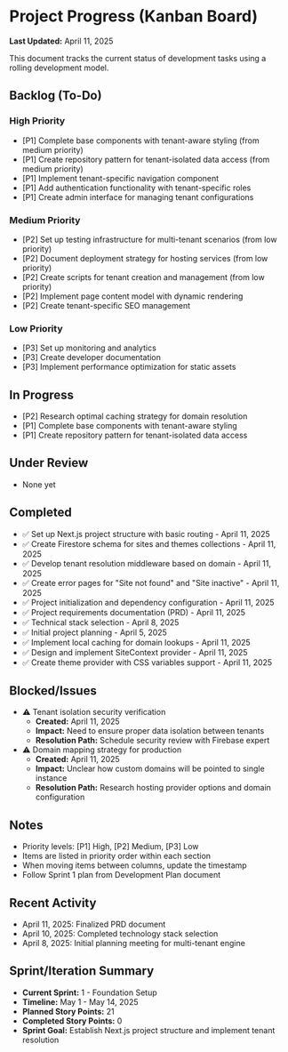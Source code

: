 # Project Progress (Kanban Board)

**Last Updated:** April 11, 2025

This document tracks the current status of development tasks using a rolling development model.

## Backlog (To-Do)

### High Priority
- [P1] Complete base components with tenant-aware styling (from medium priority)
- [P1] Create repository pattern for tenant-isolated data access (from medium priority)
- [P1] Implement tenant-specific navigation component
- [P1] Add authentication functionality with tenant-specific roles
- [P1] Create admin interface for managing tenant configurations

### Medium Priority
- [P2] Set up testing infrastructure for multi-tenant scenarios (from low priority)
- [P2] Document deployment strategy for hosting services (from low priority)
- [P2] Create scripts for tenant creation and management (from low priority)
- [P2] Implement page content model with dynamic rendering
- [P2] Create tenant-specific SEO management

### Low Priority
- [P3] Set up monitoring and analytics 
- [P3] Create developer documentation
- [P3] Implement performance optimization for static assets

## In Progress
- [P2] Research optimal caching strategy for domain resolution
- [P1] Complete base components with tenant-aware styling
- [P1] Create repository pattern for tenant-isolated data access

## Under Review
- None yet

## Completed
- ✅ Set up Next.js project structure with basic routing - April 11, 2025
- ✅ Create Firestore schema for sites and themes collections - April 11, 2025
- ✅ Develop tenant resolution middleware based on domain - April 11, 2025
- ✅ Create error pages for "Site not found" and "Site inactive" - April 11, 2025
- ✅ Project initialization and dependency configuration - April 11, 2025
- ✅ Project requirements documentation (PRD) - April 11, 2025
- ✅ Technical stack selection - April 8, 2025
- ✅ Initial project planning - April 5, 2025
- ✅ Implement local caching for domain lookups - April 11, 2025
- ✅ Design and implement SiteContext provider - April 11, 2025
- ✅ Create theme provider with CSS variables support - April 11, 2025

## Blocked/Issues
- ⚠️ Tenant isolation security verification
  - **Created:** April 11, 2025
  - **Impact:** Need to ensure proper data isolation between tenants
  - **Resolution Path:** Schedule security review with Firebase expert
- ⚠️ Domain mapping strategy for production
  - **Created:** April 11, 2025
  - **Impact:** Unclear how custom domains will be pointed to single instance
  - **Resolution Path:** Research hosting provider options and domain configuration

## Notes
- Priority levels: [P1] High, [P2] Medium, [P3] Low
- Items are listed in priority order within each section
- When moving items between columns, update the timestamp
- Follow Sprint 1 plan from Development Plan document

## Recent Activity
- April 11, 2025: Finalized PRD document
- April 10, 2025: Completed technology stack selection
- April 8, 2025: Initial planning meeting for multi-tenant engine

## Sprint/Iteration Summary
- **Current Sprint:** 1 - Foundation Setup
- **Timeline:** May 1 - May 14, 2025
- **Planned Story Points:** 21
- **Completed Story Points:** 0
- **Sprint Goal:** Establish Next.js project structure and implement tenant resolution